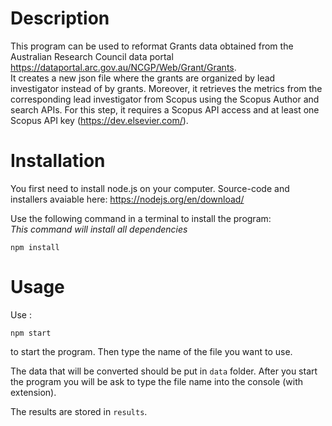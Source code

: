 # Description
This program can be used to reformat Grants data obtained from the Australian Research Council data portal https://dataportal.arc.gov.au/NCGP/Web/Grant/Grants.  
It creates a new json file where the grants are organized by lead investigator instead of by grants. Moreover, it retrieves the metrics from the corresponding lead investigator from Scopus using the Scopus Author and search APIs. For this step, it requires a Scopus API access and at least one Scopus API key (https://dev.elsevier.com/).

# Installation
You first need to install node.js on your computer. Source-code and installers avaiable here: https://nodejs.org/en/download/

Use the following command in a terminal to install the program:  
_This command will install all dependencies_  
```node
npm install
```
# Usage
Use : 
```node
npm start
```
to start the program. Then type the name of the file you want to use. 

The data that will be converted should be put in ```data``` folder. After you start the program you will be ask to type the file name into the console (with extension). 

The results are stored in ```results```. 
